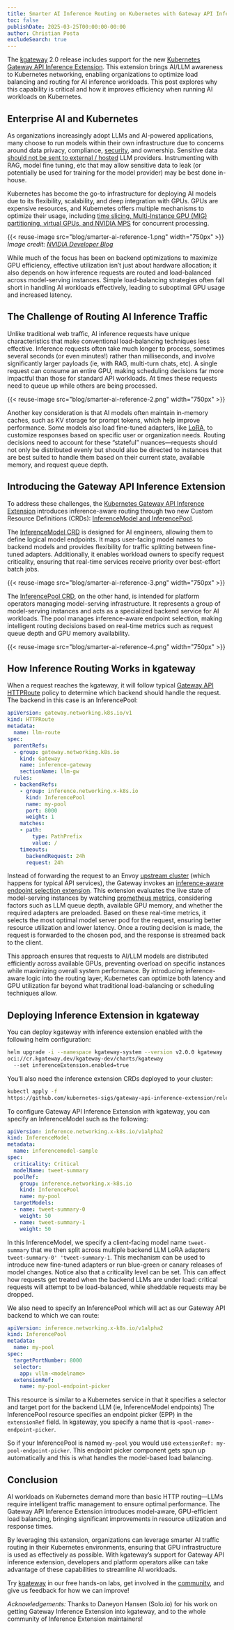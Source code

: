 ```yaml
---
title: Smarter AI Inference Routing on Kubernetes with Gateway API Inference Extension
toc: false
publishDate: 2025-03-25T00:00:00-00:00
author: Christian Posta
excludeSearch: true
---
```


The [kgateway](https://kgateway.dev) 2.0 release includes support for the new [Kubernetes Gateway API Inference Extension](https://gateway-api-inference-extension.sigs.k8s.io). This extension brings AI/LLM awareness to Kubernetes networking, enabling organizations to optimize load balancing and routing for AI inference workloads. This post explores why this capability is critical and how it improves efficiency when running AI workloads on Kubernetes.

## Enterprise AI and Kubernetes

As organizations increasingly adopt LLMs and AI-powered applications, many choose to run models within their own infrastructure due to concerns around data privacy, compliance, [security](https://www.solo.io/blog/mitigating-indirect-prompt-injection-attacks-on-llms), and ownership. Sensitive data [should not be sent to external / hosted](https://www.solo.io/blog/navigating-deepseek-r1-security-concerns-and-guardrails) LLM providers. Instrumenting with RAG, model fine tuning, etc that may allow sensitive data to leak (or potentially be used for training for the model provider) may be best done in-house. 

Kubernetes has become the go-to infrastructure for deploying AI models due to its flexibility, scalability, and deep integration with GPUs. GPUs are expensive resources, and Kubernetes offers multiple mechanisms to optimize their usage, including [time slicing, Multi-Instance GPU (MIG) partitioning, virtual GPUs, and NVIDIA MPS](https://developer.nvidia.com/blog/improving-gpu-utilization-in-kubernetes/) for concurrent processing. 

{{< reuse-image src="blog/smarter-ai-reference-1.png" width="750px" >}}
*Image credit: [NVIDIA Developer Blog](https://developer.nvidia.com/blog/improving-gpu-utilization-in-kubernetes/)*



While much of the focus has been on backend optimizations to maximize GPU efficiency, effective utilization isn’t just about hardware allocation; it also depends on how inference requests are routed and load-balanced across model-serving instances. Simple load-balancing strategies often fall short in handling AI workloads effectively, leading to suboptimal GPU usage and increased latency.

## The Challenge of Routing AI Inference Traffic

Unlike traditional web traffic, AI inference requests have unique characteristics that make conventional load-balancing techniques less effective. Inference requests often take much longer to process, sometimes several seconds (or even minutes!) rather than milliseconds, and involve significantly larger payloads (ie, with RAG, multi-turn chats, etc). A single request can consume an entire GPU, making scheduling decisions far more impactful than those for standard API workloads. At times these requests need to queue up while others are being processed. 

{{< reuse-image src="blog/smarter-ai-reference-2.png" width="750px" >}}

Another key consideration is that AI models often maintain in-memory caches, such as KV storage for prompt tokens, which help improve performance. Some models also load fine-tuned adapters, like [LoRA](https://arxiv.org/abs/2106.09685), to customize responses based on specific user or organization needs. Routing decisions need to account for these “stateful” nuances—requests should not only be distributed evenly but should also be directed to instances that are best suited to handle them based on their current state, available memory, and request queue depth. 

## Introducing the Gateway API Inference Extension

To address these challenges, the [Kubernetes Gateway API Inference Extension](https://gateway-api-inference-extension.sigs.k8s.io) introduces inference-aware routing through two new Custom Resource Definitions (CRDs): [InferenceModel and InferencePool](https://gateway-api-inference-extension.sigs.k8s.io/concepts/api-overview/). 

The [InferenceModel CRD](https://gateway-api-inference-extension.sigs.k8s.io/api-types/inferencemodel/) is designed for AI engineers, allowing them to define logical model endpoints. It maps user-facing model names to backend models and provides flexibility for traffic splitting between fine-tuned adapters. Additionally, it enables workload owners to specify request criticality, ensuring that real-time services receive priority over best-effort batch jobs.

{{< reuse-image src="blog/smarter-ai-reference-3.png" width="750px" >}}

The [InferencePool CRD](https://gateway-api-inference-extension.sigs.k8s.io/api-types/inferencepool/), on the other hand, is intended for platform operators managing model-serving infrastructure. It represents a group of model-serving instances and acts as a specialized backend service for AI workloads. The pool manages inference-aware endpoint selection, making intelligent routing decisions based on real-time metrics such as request queue depth and GPU memory availability.

{{< reuse-image src="blog/smarter-ai-reference-4.png" width="750px" >}}

## How Inference Routing Works in kgateway

When a request reaches the kgateway, it will follow typical [Gateway API](https://gateway-api.sigs.k8s.io) [HTTPRoute](https://gateway-api.sigs.k8s.io/concepts/api-overview/#httproute) policy to determine which backend should handle the request. The backend in this case is an InferencePool:

```yaml
apiVersion: gateway.networking.k8s.io/v1
kind: HTTPRoute
metadata:
  name: llm-route
spec:
  parentRefs:
  - group: gateway.networking.k8s.io
    kind: Gateway
    name: inference-gateway
    sectionName: llm-gw
  rules:
  - backendRefs:
    - group: inference.networking.x-k8s.io
      kind: InferencePool
      name: my-pool
      port: 8000
      weight: 1
    matches:
    - path:
        type: PathPrefix
        value: /
    timeouts:
      backendRequest: 24h
      request: 24h
```

Instead of forwarding the request to an Envoy [upstream cluster](https://www.envoyproxy.io/docs/envoy/latest/configuration/upstream/upstream) (which happens for typical API services), the Gateway invokes an [inference-aware endpoint selection extension](https://github.com/kubernetes-sigs/gateway-api-inference-extension/tree/main/pkg/epp). This extension evaluates the live state of model-serving instances by watching [prometheus metrics](https://docs.vllm.ai/en/latest/serving/metrics.html), considering factors such as LLM queue depth, available GPU memory, and whether the required adapters are preloaded. Based on these real-time metrics, it selects the most optimal model server pod for the request, ensuring better resource utilization and lower latency. Once a routing decision is made, the request is forwarded to the chosen pod, and the response is streamed back to the client.

This approach ensures that requests to AI/LLM models are distributed efficiently across available GPUs, preventing overload on specific instances while maximizing overall system performance. By introducing inference-aware logic into the routing layer, Kubernetes can optimize both latency and GPU utilization far beyond what traditional load-balancing or scheduling techniques allow.

## Deploying Inference Extension in kgateway

You can deploy kgateway with inference extension enabled with the following helm configuration:

```sh
helm upgrade -i --namespace kgateway-system --version v2.0.0 kgateway 
oci://cr.kgateway.dev/kgateway-dev/charts/kgateway 
  --set inferenceExtension.enabled=true
```

You’ll also need the inference extension CRDs deployed to your cluster:

```sh
kubectl apply -f 
https://github.com/kubernetes-sigs/gateway-api-inference-extension/releases/download/${INF_EXT_VERSION}/manifests.yaml
```

To configure Gateway API Inference Extension with kgateway, you can specify an InferenceModel such as the following:

```yaml
apiVersion: inference.networking.x-k8s.io/v1alpha2
kind: InferenceModel
metadata:
  name: inferencemodel-sample
spec:
  criticality: Critical
  modelName: tweet-summary
  poolRef:
    group: inference.networking.x-k8s.io
    kind: InferencePool
    name: my-pool
  targetModels:
  - name: tweet-summary-0
    weight: 50
  - name: tweet-summary-1
    weight: 50
```

In this InferenceModel, we specify a client-facing model name `tweet-summary` that we then split across multiple backend LLM LoRA adapters `tweet-summary-0' 'tweet-summary-1`. This mechanism can be used to introduce new fine-tuned adapters or run blue-green or canary releases of model changes. Notice also that a criticality level can be set. This can affect how requests get treated when the backend LLMs are under load: critical requests will attempt to be load-balanced, while sheddable requests may be dropped. 

We also need to specify an InferencePool which will act as our Gateway API backend to which we can route:

```yaml
apiVersion: inference.networking.x-k8s.io/v1alpha2
kind: InferencePool
metadata:
  name: my-pool
spec:
  targetPortNumber: 8000
  selector:
    app: vllm-<modelname>
  extensionRef:
    name: my-pool-endpoint-picker
```

This resource is similar to a Kubernetes service in that it specifies a selector and target port for the backend LLM (ie, InferenceModel endpoints) The InferencePool resource specifies an endpoint picker (EPP) in the `extensionRef` field. In kgateway, you specify a name that is `<pool-name>-endpoint-picker`. 

So if your InferencePool is named `my-pool` you would use `extensionRef: my-pool-endpoint-picker`. This endpoint picker component gets spun up automatically and this is what handles the model-based load balancing. 

## Conclusion

AI workloads on Kubernetes demand more than basic HTTP routing—LLMs require intelligent traffic management to ensure optimal performance. The Gateway API Inference Extension introduces model-aware, GPU-efficient load balancing, bringing significant improvements in resource utilization and response times. 

By leveraging this extension, organizations can leverage smarter AI traffic routing in their Kubernetes environments, ensuring that GPU infrastructure is used as effectively as possible. With kgateway’s support for Gateway API inference extension, developers and platform operators alike can take advantage of these capabilities to streamline AI workloads. 

Try [kgateway](kgateway.dev/resources/labs) in our free hands-on labs, get involved in the [community](https://github.com/kgateway-dev/kgateway), and give us feedback for how we can improve!


_Acknowledgements:_ Thanks to Daneyon Hansen (Solo.io) for his work on getting Gateway Inference Extension into kgateway, and to the whole community of Inference Extension maintainers!